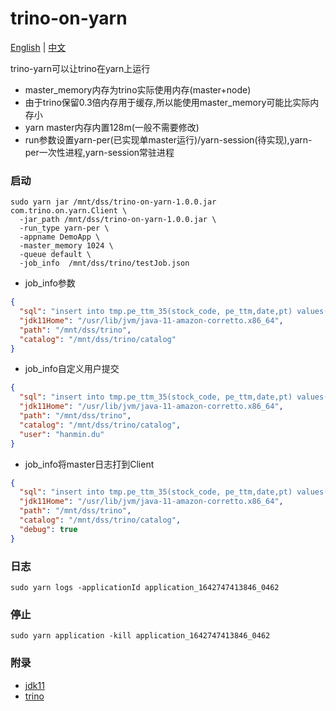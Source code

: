 # trino-on-yarn

[English](README.md) | [中文](README_CN.md)

trino-yarn可以让trino在yarn上运行

* master_memory内存为trino实际使用内存(master+node)
* 由于trino保留0.3倍内存用于缓存,所以能使用master_memory可能比实际内存小
* yarn master内存内置128m(一般不需要修改)
* run参数设置yarn-per(已实现单master运行)/yarn-session(待实现),yarn-per一次性进程,yarn-session常驻进程

### 启动

```shell
sudo yarn jar /mnt/dss/trino-on-yarn-1.0.0.jar com.trino.on.yarn.Client \
  -jar_path /mnt/dss/trino-on-yarn-1.0.0.jar \
  -run_type yarn-per \
  -appname DemoApp \
  -master_memory 1024 \
  -queue default \
  -job_info  /mnt/dss/trino/testJob.json
```

* job_info参数

```json
{
  "sql": "insert into tmp.pe_ttm_35(stock_code, pe_ttm,date,pt) values('qw', rand()/random(),'1','2')",
  "jdk11Home": "/usr/lib/jvm/java-11-amazon-corretto.x86_64",
  "path": "/mnt/dss/trino",
  "catalog": "/mnt/dss/trino/catalog"
}
```

* job_info自定义用户提交

```json
{
  "sql": "insert into tmp.pe_ttm_35(stock_code, pe_ttm,date,pt) values('qw', rand()/random(),'1','2')",
  "jdk11Home": "/usr/lib/jvm/java-11-amazon-corretto.x86_64",
  "path": "/mnt/dss/trino",
  "catalog": "/mnt/dss/trino/catalog",
  "user": "hanmin.du"
}
```

* job_info将master日志打到Client

```json
{
  "sql": "insert into tmp.pe_ttm_35(stock_code, pe_ttm,date,pt) values('qw', rand()/random(),'1','2')",
  "jdk11Home": "/usr/lib/jvm/java-11-amazon-corretto.x86_64",
  "path": "/mnt/dss/trino",
  "catalog": "/mnt/dss/trino/catalog",
  "debug": true
}
```

### 日志

```shell
sudo yarn logs -applicationId application_1642747413846_0462
```

### 停止

```shell
sudo yarn application -kill application_1642747413846_0462
```

### 附录

* [jdk11](https://jdk.java.net/java-se-ri/11)
* [trino](https://repo1.maven.org/maven2/io/trino/trino-server/363/)